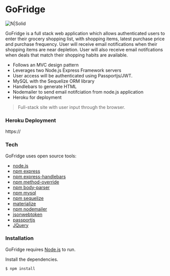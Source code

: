 # GoFridge

![N|Solid](http://cdn.trendhunterstatic.com/thumbs/teleport-fridge-elminates.jpeg)

GoFridge is a full stack web application which allows authenticated users to enter their grocery shopping list, with shopping items, latest purchase price and purchase frequency. User will receive email notifications when their shopping items are near depletion. User will also receive email notifcations when deals that match their shopping habits are available. 

  - Follows an MVC design pattern
  - Leverages two Node.js Express Framework servers
  - User access will be authenticated using Passportjs/JWT.
  - MySQL with the Sequelize ORM library
  - Handlebars to generate HTML
  - Nodemailer to send email notifciation from node.js application
  - Heroku for deployment 

> Full-stack site with user input through the browser. 

### Heroku Deployment

https://

### Tech

GoFridge uses open source tools:

* [node.js]
* [npm express]
* [npm express-handlebars]
* [npm method-override]
* [npm body-parser]
* [npm mysql]
* [npm sequelize]
* [materialize]
* [npm nodemailer]
* [jsonwebtoken]
* [passportjs]
* [JQuery]

### Installation

GoFridge requires [Node.js](https://nodejs.org/) to run.

Install the dependencies.

```sh
$ npm install
```

[node.js]: <http://nodejs.org>
[npm express]: <https://www.npmjs.com/package/express>
[npm express-handlebars]: <https://www.npmjs.com/package/express-handlebars>
[npm method-override]: <method-override>
[npm body-parser]: <https://www.npmjs.com/package/body-parser>
[npm mysql]: <https://www.npmjs.com/package/mysql>
[npm sequelize]: <http://docs.sequelizejs.com/en/v3/>
[materialize]: <http://materializecss.com/>
[npm nodemailer]: <https://www.npmjs.com/package/nodemailer>
[jsonwebtoken]: <https://www.npmjs.com/package/jsonwebtoken>
[passportjs]: <http://passportjs.org/>
[JQuery]: <http://api.jquery.com/getb>

